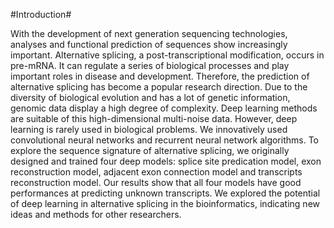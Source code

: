 #Introduction#

With the development of next generation sequencing technologies, analyses and functional prediction of sequences show increasingly important. Alternative splicing, a post-transcriptional modification, occurs in pre-mRNA. It can regulate a series of biological processes and play important roles in disease and development. Therefore, the prediction of alternative splicing has become a popular research direction. 
Due to the diversity of biological evolution and has a lot of genetic information, genomic data display a high degree of complexity. Deep learning methods are suitable of this high-dimensional multi-noise data. However, deep learning is rarely used in biological problems. 
We innovatively used convolutional neural networks and recurrent neural network algorithms. To explore the sequence signature of alternative splicing, we originally designed and trained four deep models: splice site predication model, exon reconstruction model, adjacent exon connection model and transcripts reconstruction model. 
Our results show that all four models have good performances at predicting unknown transcripts. We explored the potential of deep learning in alternative splicing in the bioinformatics, indicating new ideas and methods for other researchers.
